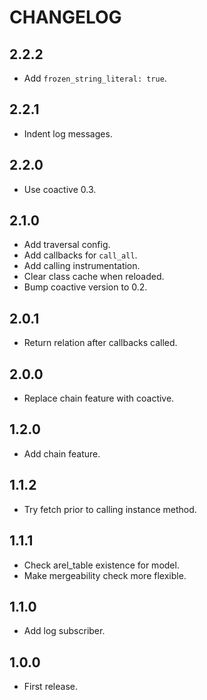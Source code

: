 # CHANGELOG

## 2.2.2

* Add `frozen_string_literal: true`.

## 2.2.1

* Indent log messages.

## 2.2.0

* Use coactive 0.3.

## 2.1.0

* Add traversal config.
* Add callbacks for `call_all`.
* Add calling instrumentation.
* Clear class cache when reloaded.
* Bump coactive version to 0.2.

## 2.0.1

* Return relation after callbacks called.

## 2.0.0

* Replace chain feature with coactive.

## 1.2.0

* Add chain feature.

## 1.1.2

* Try fetch prior to calling instance method.

## 1.1.1

* Check arel_table existence for model.
* Make mergeability check more flexible.

## 1.1.0

* Add log subscriber.

## 1.0.0

* First release.

